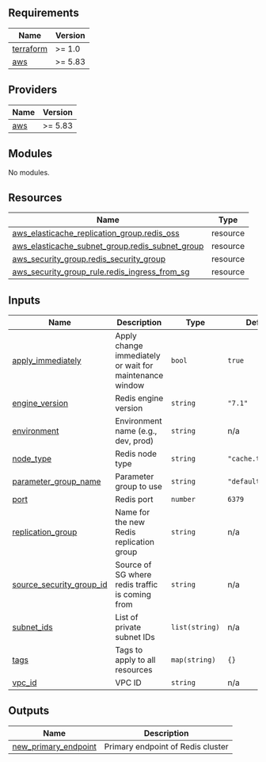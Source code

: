<!-- BEGIN_TF_DOCS -->
## Requirements

| Name | Version |
|------|---------|
| <a name="requirement_terraform"></a> [terraform](#requirement\_terraform) | >= 1.0 |
| <a name="requirement_aws"></a> [aws](#requirement\_aws) | >= 5.83 |

## Providers

| Name | Version |
|------|---------|
| <a name="provider_aws"></a> [aws](#provider\_aws) | >= 5.83 |

## Modules

No modules.

## Resources

| Name | Type |
|------|------|
| [aws_elasticache_replication_group.redis_oss](https://registry.terraform.io/providers/hashicorp/aws/latest/docs/resources/elasticache_replication_group) | resource |
| [aws_elasticache_subnet_group.redis_subnet_group](https://registry.terraform.io/providers/hashicorp/aws/latest/docs/resources/elasticache_subnet_group) | resource |
| [aws_security_group.redis_security_group](https://registry.terraform.io/providers/hashicorp/aws/latest/docs/resources/security_group) | resource |
| [aws_security_group_rule.redis_ingress_from_sg](https://registry.terraform.io/providers/hashicorp/aws/latest/docs/resources/security_group_rule) | resource |

## Inputs

| Name | Description | Type | Default | Required |
|------|-------------|------|---------|:--------:|
| <a name="input_apply_immediately"></a> [apply\_immediately](#input\_apply\_immediately) | Apply change immediately or wait for maintenance window | `bool` | `true` | no |
| <a name="input_engine_version"></a> [engine\_version](#input\_engine\_version) | Redis engine version | `string` | `"7.1"` | no |
| <a name="input_environment"></a> [environment](#input\_environment) | Environment name (e.g., dev, prod) | `string` | n/a | yes |
| <a name="input_node_type"></a> [node\_type](#input\_node\_type) | Redis node type | `string` | `"cache.t2.small"` | no |
| <a name="input_parameter_group_name"></a> [parameter\_group\_name](#input\_parameter\_group\_name) | Parameter group to use | `string` | `"default.redis7"` | no |
| <a name="input_port"></a> [port](#input\_port) | Redis port | `number` | `6379` | no |
| <a name="input_replication_group"></a> [replication\_group](#input\_replication\_group) | Name for the new Redis replication group | `string` | n/a | yes |
| <a name="input_source_security_group_id"></a> [source\_security\_group\_id](#input\_source\_security\_group\_id) | Source of SG where redis traffic is coming from | `string` | n/a | yes |
| <a name="input_subnet_ids"></a> [subnet\_ids](#input\_subnet\_ids) | List of private subnet IDs | `list(string)` | n/a | yes |
| <a name="input_tags"></a> [tags](#input\_tags) | Tags to apply to all resources | `map(string)` | `{}` | no |
| <a name="input_vpc_id"></a> [vpc\_id](#input\_vpc\_id) | VPC ID | `string` | n/a | yes |

## Outputs

| Name | Description |
|------|-------------|
| <a name="output_new_primary_endpoint"></a> [new\_primary\_endpoint](#output\_new\_primary\_endpoint) | Primary endpoint of Redis cluster |
<!-- END_TF_DOCS -->